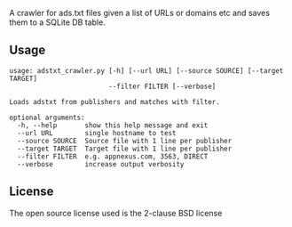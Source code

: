 A crawler for ads.txt files given a list of URLs or domains etc and saves them to a SQLite DB table.

## Usage
```
usage: adstxt_crawler.py [-h] [--url URL] [--source SOURCE] [--target TARGET]
                         --filter FILTER [--verbose]

Loads adstxt from publishers and matches with filter.

optional arguments:
  -h, --help       show this help message and exit
  --url URL        single hostname to test
  --source SOURCE  Source file with 1 line per publisher
  --target TARGET  Target file with 1 line per publisher
  --filter FILTER  e.g. appnexus.com, 3563, DIRECT
  --verbose        increase output verbosity
```

## License
The open source license used is the 2-clause BSD license

